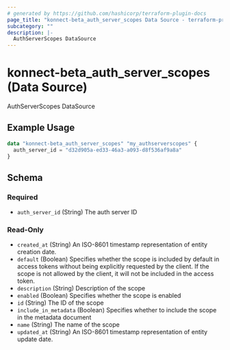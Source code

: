 ```yaml
---
# generated by https://github.com/hashicorp/terraform-plugin-docs
page_title: "konnect-beta_auth_server_scopes Data Source - terraform-provider-konnect-beta"
subcategory: ""
description: |-
  AuthServerScopes DataSource
---
```


# konnect-beta_auth_server_scopes (Data Source)

AuthServerScopes DataSource

## Example Usage

```terraform
data "konnect-beta_auth_server_scopes" "my_authserverscopes" {
  auth_server_id = "d32d905a-ed33-46a3-a093-d8f536af9a8a"
}
```

<!-- schema generated by tfplugindocs -->
## Schema

### Required

- `auth_server_id` (String) The auth server ID

### Read-Only

- `created_at` (String) An ISO-8601 timestamp representation of entity creation date.
- `default` (Boolean) Specifies whether the scope is included by default in access tokens without being explicitly requested by the client. If the scope is not allowed by the client, it will not be included in the access token.
- `description` (String) Description of the scope
- `enabled` (Boolean) Specifies whether the scope is enabled
- `id` (String) The ID of the scope
- `include_in_metadata` (Boolean) Specifies whether to include the scope in the metadata document
- `name` (String) The name of the scope
- `updated_at` (String) An ISO-8601 timestamp representation of entity update date.
